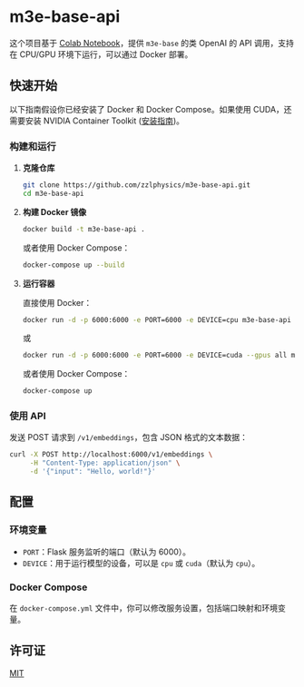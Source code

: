 # m3e-base-api

这个项目基于 [Colab Notebook](https://colab.research.google.com/drive/1vmG10_J8h07qqR3SYr_6ikuJZeKLMHxM#scrollTo=M5cpPbN91B0Y)，提供 `m3e-base` 的类 OpenAI 的 API 调用，支持在 CPU/GPU 环境下运行，可以通过 Docker 部署。

## 快速开始

以下指南假设你已经安装了 Docker 和 Docker Compose。如果使用 CUDA，还需要安装 NVIDIA Container Toolkit ([安装指南](https://docs.nvidia.com/datacenter/cloud-native/container-toolkit/install-guide.html))。


### 构建和运行

1. **克隆仓库**

   ```bash
   git clone https://github.com/zzlphysics/m3e-base-api.git
   cd m3e-base-api
   ```

2. **构建 Docker 镜像**

   ```bash
   docker build -t m3e-base-api .
   ```

   或者使用 Docker Compose：

   ```bash
   docker-compose up --build
   ```

3. **运行容器**

   直接使用 Docker：

   ```bash
   docker run -d -p 6000:6000 -e PORT=6000 -e DEVICE=cpu m3e-base-api
   ```

   或

   ```bash
   docker run -d -p 6000:6000 -e PORT=6000 -e DEVICE=cuda --gpus all m3e-base-api
   ```

   或者使用 Docker Compose：

   ```bash
   docker-compose up
   ```

### 使用 API

发送 POST 请求到 `/v1/embeddings`，包含 JSON 格式的文本数据：

```bash
curl -X POST http://localhost:6000/v1/embeddings \
     -H "Content-Type: application/json" \
     -d '{"input": "Hello, world!"}'
```

## 配置

### 环境变量

- `PORT`：Flask 服务监听的端口（默认为 6000）。
- `DEVICE`：用于运行模型的设备，可以是 `cpu` 或 `cuda`（默认为 `cpu`）。

### Docker Compose

在 `docker-compose.yml` 文件中，你可以修改服务设置，包括端口映射和环境变量。


## 许可证

[MIT](LICENSE)